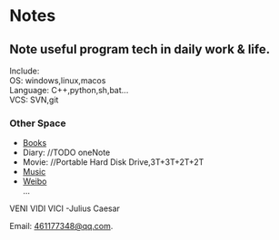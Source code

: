# Notes

## Note useful program tech in daily work & life. 

Include:  
OS:                windows,linux,macos  
Language:          C++,python,sh,bat...  
VCS:               SVN,git  


### Other Space  
- [Books](https://1drv.ms/f/s!AjnTck1kjTur020KBel2WntM13Af)  
- Diary:             //TODO oneNote   
- Movie:             //Portable Hard Disk Drive,3T+3T+2T+2T  
- [Music](https://music.163.com/#/user/home?id=349944279)  
- [Weibo](https://weibo.com/LoveOrFail/home)  
... 
 
VENI VIDI VICI  -Julius Caesar


Email: 461177348@qq.com.  
